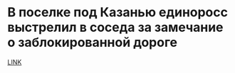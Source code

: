 # В поселке под Казанью единоросс выстрелил в соседа за замечание о заблокированной дороге



[LINK](https://varlamov.ru/3175884.html)